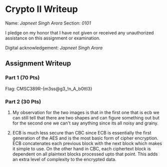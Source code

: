 # Crypto II Writeup

Name: *Japneet Singh Arora*
Section: *0101*

I pledge on my honor that I have not given or received any unauthorized
assistance on this assignment or examination.

Digital acknowledgement: *Japneet Singh Arora*

## Assignment Writeup

### Part 1 (70 Pts)
Flag: CMSC389R-{m3ss@g3_!n_A_b0ttl3}

### Part 2 (30 Pts)

1.  My observation for the two images is that in the first one that is ecb we can still tell that there are two shapes and can figure something out but for the second one we can't say anything since its all noisy and grainy.

2.  ECB is much less secure than CBC since ECB is essentially the first generation of the AES and is the most basic form of cipher encryption. ECB concatenates each previous block with the next block which makes it simple to use. On the other hand in CBC, each ciphertext block is dependent on all plaintext blocks processed upto that point. This adds an extra level of complexity to the encrypted data.
